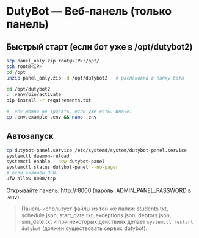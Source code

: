 # DutyBot — Веб‑панель (только панель)

## Быстрый старт (если бот уже в /opt/dutybot2)
```bash
scp panel_only.zip root@<IP>:/opt/
ssh root@<IP>
cd /opt
unzip panel_only.zip -d /opt/dutybot2   # распаковка в папку бота

cd /opt/dutybot2
. .venv/bin/activate
pip install -r requirements.txt

# .env можно не трогать, если уже есть. Иначе:
cp .env.example .env && nano .env
```

## Автозапуск
```bash
cp dutybot-panel.service /etc/systemd/system/dutybot-panel.service
systemctl daemon-reload
systemctl enable --now dutybot-panel
systemctl status dutybot-panel --no-pager
# если включён UFW:
ufw allow 8000/tcp
```

Открывайте панель: http://<IP>:8000 (пароль: ADMIN_PANEL_PASSWORD в .env).

> Панель использует файлы из той же папки: students.txt, schedule.json, start_date.txt, exceptions.json, debtors.json, sim_date.txt
> и при некоторых действиях делает `systemctl restart dutybot` (должен существовать сервис dutybot).
